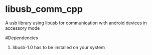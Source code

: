 # libusb_comm_cpp
A usb library using libusb for communication with android devices in accessory mode

#Dependencies
1. libusb-1.0 has to be installed on your system
